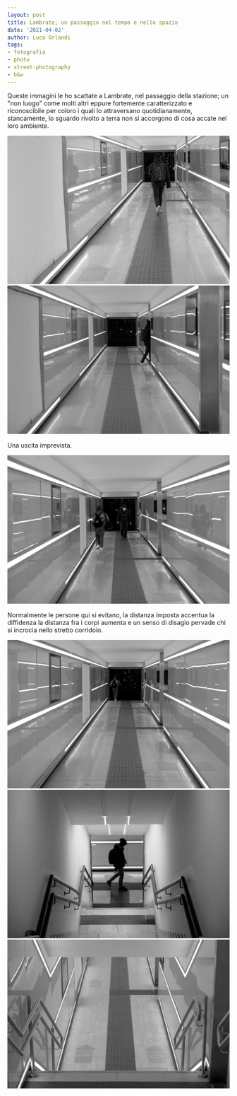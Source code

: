 ```yaml
---
layout: post
title: Lambrate, un passaggio nel tempo e nello spazio
date: '2021-04-02'
author: Luca Orlandi
tags:
- fotografia
- photo
- street-photography
- b&w
---
```


Queste immagini le ho scattate a Lambrate, nel passaggio della stazione; un "non luogo" come molti altri eppure fortemente caratterizzato e riconoscibile per coloro i quali lo attraversano quotidianamente, stancamente, lo sguardo rivolto a terra non si accorgono di cosa accate nel loro ambiente.

![2](/assets/img/lambrate-2021/DSC06731.jpg)
![3](/assets/img/lambrate-2021/DSC06732.jpg)

Una uscita imprevista.

![4](/assets/img/lambrate-2021/DSC06733.jpg)

Normalmente le persone qui si evitano, la distanza imposta accentua la diffidenza la distanza fra i corpi aumenta e un senso di disagio pervade chi si incrocia nello stretto corridoio.

![5](/assets/img/lambrate-2021/DSC06734.jpg)
![1](/assets/img/lambrate-2021/DSC06737.jpg)
![1](/assets/img/lambrate-2021/DSC06730.jpg)

